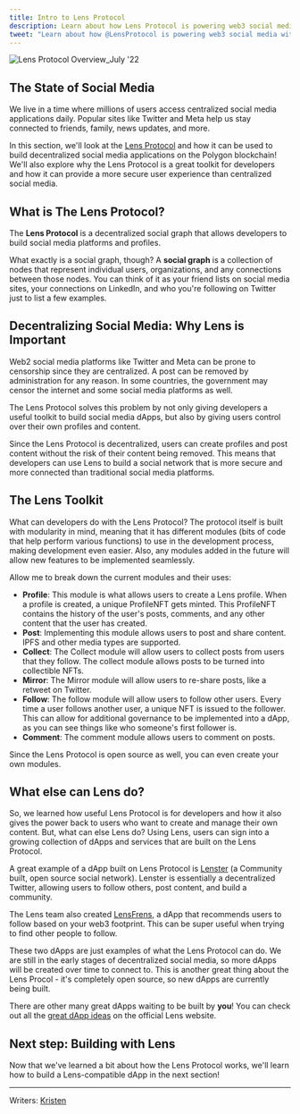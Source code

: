 ```yaml
---
title: Intro to Lens Protocol
description: Learn about how Lens Protocol is powering web3 social media.
tweet: "Learn about how @LensProtocol is powering web3 social media with #30DaysofWeb3 @womenbuildweb3 🌱"
---
```


![Lens Protocol Overview_July '22](https://user-images.githubusercontent.com/15064710/187737631-7cc31427-6ac8-498c-a25d-6ba93ed04abe.png)

## The State of Social Media

We live in a time where millions of users access centralized social media applications daily. Popular sites like Twitter and Meta help us stay connected to friends, family, news updates, and more.

In this section, we'll look at the [Lens Protocol](lens.xyz) and how it can be used to build decentralized social media applications on the Polygon blockchain! We'll also explore why the Lens Protocol is a great toolkit for developers and how it can provide a more secure user experience than centralized social media.

## What is The Lens Protocol?

The **Lens Protocol** is a decentralized social graph that allows developers to build social media platforms and profiles.

What exactly is a social graph, though? A **social graph** is a collection of nodes that represent individual users, organizations, and any connections between those nodes. You can think of it as your friend lists on social media sites, your connections on LinkedIn, and who you're following on Twitter just to list a few examples.

## Decentralizing Social Media: Why Lens is Important

Web2 social media platforms like Twitter and Meta can be prone to censorship since they are centralized. A post can be removed by administration for any reason. In some countries, the government may censor the internet and some social media platforms as well.

The Lens Protocol solves this problem by not only giving developers a useful toolkit to build social media dApps, but also by giving users control over their own profiles and content.

Since the Lens Protocol is decentralized, users can create profiles and post content without the risk of their content being removed. This means that developers can use Lens to build a social network that is more secure and more connected than traditional social media platforms.

## The Lens Toolkit

What can developers do with the Lens Protocol? The protocol itself is built with modularity in mind, meaning that it has different modules (bits of code that help perform various functions) to use in the development process, making development even easier. Also, any modules added in the future will allow new features to be implemented seamlessly.

Allow me to break down the current modules and their uses:

- **Profile**: This module is what allows users to create a Lens profile. When a profile is created, a unique ProfileNFT gets minted. This ProfileNFT contains the history of the user's posts, comments, and any other content that the user has created.
- **Post**: Implementing this module allows users to post and share content. IPFS and other media types are supported.
- **Collect**: The Collect module will allow users to collect posts from users that they follow. The collect module allows posts to be turned into collectible NFTs.
- **Mirror**: The Mirror module will allow users to re-share posts, like a retweet on Twitter.
- **Follow**: The follow module will allow users to follow other users. Every time a user follows another user, a unique NFT is issued to the follower. This can allow for additional governance to be implemented into a dApp, as you can see things like who someone's first follower is.
- **Comment**: The comment module allows users to comment on posts.

Since the Lens Protocol is open source as well, you can even create your own modules.

## What else can Lens do?

So, we learned how useful Lens Protocol is for developers and how it also gives the power back to users who want to create and manage their own content. But, what can else Lens do? Using Lens, users can sign into a growing collection of dApps and services that are built on the Lens Protocol.

A great example of a dApp built on Lens Protocol is [Lenster](https://lenster.xyz) (a Community built, open source social network). Lenster is essentially a decentralized Twitter, allowing users to follow others, post content, and build a community.

The Lens team also created [LensFrens](https://www.lensfrens.xyz/), a dApp that recommends users to follow based on your web3 footprint. This can be super useful when trying to find other people to follow.

These two dApps are just examples of what the Lens Protocol can do. We are still in the early stages of decentralized social media, so more dApps will be created over time to connect to. This is another great thing about the Lens Procol - it's completely open source, so new dApps are currently being built.

There are other many great dApps waiting to be built by **you**! You can check out all the [great dApp ideas](https://ideas.lens.xyz) on the official Lens website.

## Next step: Building with Lens

Now that we've learned a bit about how the Lens Protocol works, we'll learn how to build a Lens-compatible dApp in the next section!

---

Writers: [Kristen](https://twitter.com/CuddleofDeath)
